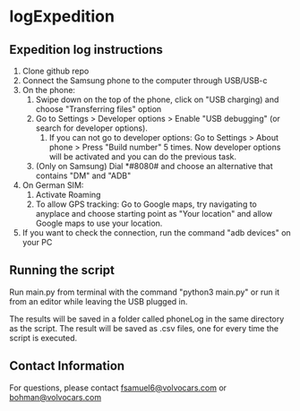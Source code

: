 # logExpedition #

## Expedition log instructions ##

1. Clone github repo
2. Connect the Samsung phone to the computer through USB/USB-c
3. On the phone:
   1. Swipe down on the top of the phone, click on "USB charging) and choose "Transferring files" option
   2. Go to Settings > Developer options > Enable "USB debugging" (or search for developer options).
      1. If you can not go to developer options: Go to Settings > About phone > Press "Build number" 5 times. Now developer options will be activated and you can do the previous task.
   3. (Only on Samsung) Dial *#8080# and choose an alternative that contains "DM" and "ADB"
4. On German SIM:
   1. Activate Roaming
   2. To allow GPS tracking: Go to Google maps, try navigating to anyplace and choose starting point as "Your location" and allow Google maps to use your location.
5. If you want to check the connection, run the command "adb devices" on your PC


## Running the script ##

Run main.py from terminal with the command "python3 main.py" or run it from an editor while leaving the USB plugged in.

The results will be saved in a folder called phoneLog in the same directory as the script. The result will be saved as .csv files, one for every time the script is executed.

## Contact Information ##
For questions, please contact fsamuel6@volvocars.com or bohman@volvocars.com
